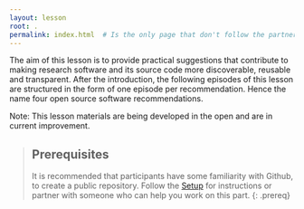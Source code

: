 ```yaml
---
layout: lesson
root: .
permalink: index.html  # Is the only page that don't follow the partner /:path/index.html
---
```

The aim of this lesson is to provide practical suggestions that contribute to making research software and its source code more discoverable, reusable and transparent. After the introduction, the following episodes of this lesson are structured in the form of one episode per recommendation. Hence the name four open source software recommendations. 

Note: This lesson materials are being developed in the open and are in current improvement. 

> ## Prerequisites
>
> It is recommended that participants have some familiarity with Github, to create a public repository. Follow the [Setup](/setup.html) for instructions or partner with someone who can help you work on this part.
{: .prereq}
